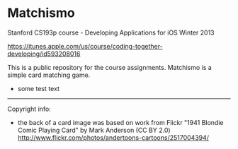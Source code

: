 Matchismo
=========
Stanford CS193p course - Developing Applications for iOS Winter 2013

https://itunes.apple.com/us/course/coding-together-developing/id593208016

This is a public repository for the course assignments.
Matchismo is a simple card matching game.

- some test text


----

Copyright info:
- the back of a card image was based on work from Flickr "1941 Blondie Comic Playing Card" by Mark Anderson (CC BY 2.0)
  http://www.flickr.com/photos/andertoons-cartoons/2517004394/
